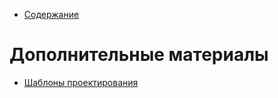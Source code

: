 * [Содержание](../index.md)

# Дополнительные материалы

* [Шаблоны проектирования](design-patterns)
